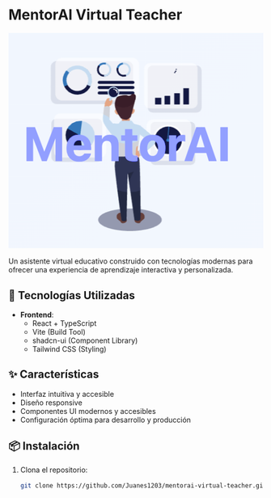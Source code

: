 # MentorAI Virtual Teacher

![MentorAI Logo](mentorai-logo2.png)

Un asistente virtual educativo construido con tecnologías modernas para ofrecer una experiencia de aprendizaje interactiva y personalizada.

## 🚀 Tecnologías Utilizadas

- **Frontend**: 
  - React + TypeScript
  - Vite (Build Tool)
  - shadcn-ui (Component Library)
  - Tailwind CSS (Styling)

## ✨ Características

- Interfaz intuitiva y accesible
- Diseño responsive
- Componentes UI modernos y accesibles
- Configuración óptima para desarrollo y producción

## 📦 Instalación

1. Clona el repositorio:
   ```bash
   git clone https://github.com/Juanes1203/mentorai-virtual-teacher.git

